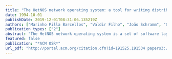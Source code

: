 ```yaml
---
title: "The HetNOS network operating system: a tool for writing distributed applications"
date: 1994-10-01
publishDate: 2019-12-01T08:31:06.135219Z
authors: ["Marinho Pilla Barcellos", "Valdir Filho", "João Schramm", "Cláudio Geyer"]
publication_types: ["2"]
abstract: "The HetNOS network operating system is a set of software layers laid over \"native\" operating systems to provide a distributed programming platform. The environment is composed of the HetNOS shell command language and the system calls interface (accessed ..."
featured: false
publication: "*ACM OSR*"
url_pdf: "http://portal.acm.org/citation.cfm?id=191525.191534 papers3://publication/doi/10.1145/191525.191534"
---
```


